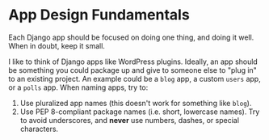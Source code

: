 # App Design Fundamentals

Each Django app should be focused on doing one thing, and doing it well. When in doubt, keep it small.

I like to think of Django apps like WordPress plugins. Ideally, an app should be something you could package up and give to someone else to "plug in" to an existing project. An example could be a `blog` app, a custom `users` app, or a `polls` app. When naming apps, try to:

1. Use pluralized app names (this doesn't work for something like `blog`).
2. Use PEP 8-compliant package names (i.e. short, lowercase names). Try to avoid underscores, and **never** use numbers, dashes, or special characters.
